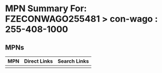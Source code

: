 



# MPN Summary For: FZECONWAGO255481 > con-wago : 255-408-1000

## MPNs
  

|MPN|Direct Links|Search Links|
| :--- | :--- | :--- |
||||
